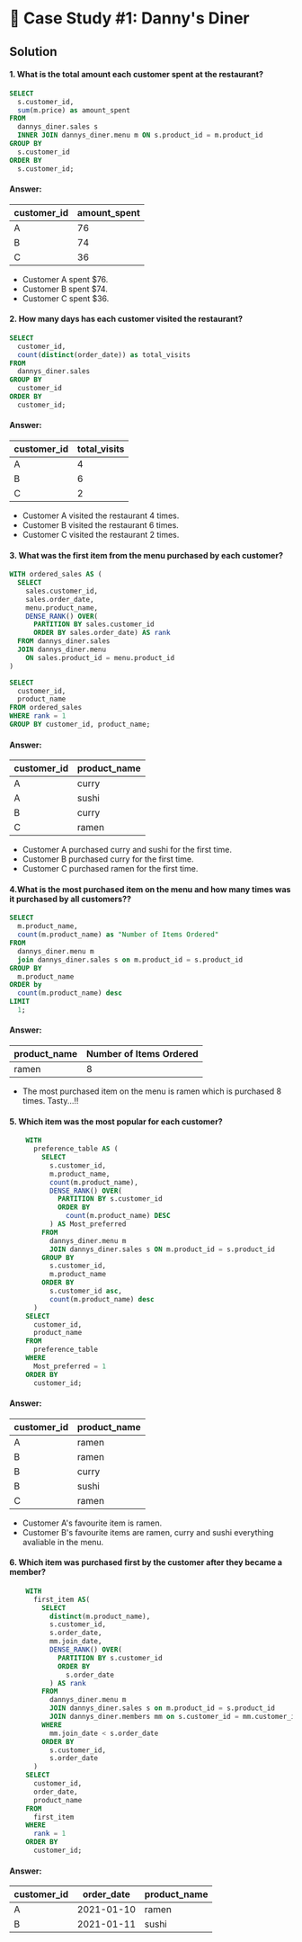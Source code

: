# 🍜 Case Study #1: Danny's Diner

## Solution

#### 1. What is the total amount each customer spent at the restaurant?  
````sql
SELECT
  s.customer_id,
  sum(m.price) as amount_spent
FROM
  dannys_diner.sales s
  INNER JOIN dannys_diner.menu m ON s.product_id = m.product_id
GROUP BY
  s.customer_id
ORDER BY
  s.customer_id;
````
#### Answer:
| customer_id  | amount_spent |
| -------------| ------------ | 
|      A       |      76      | 
|      B       |      74      | 
|      C       |      36      | 

- Customer A spent $76.
- Customer B spent $74.
- Customer C spent $36.

#### 2. How many days has each customer visited the restaurant?  
````sql
SELECT
  customer_id,
  count(distinct(order_date)) as total_visits
FROM
  dannys_diner.sales
GROUP BY
  customer_id
ORDER BY
  customer_id;
````
#### Answer:
| customer_id  | total_visits |
| -------------| ------------ | 
|      A       |      4       | 
|      B       |      6       | 
|      C       |      2       | 

- Customer A visited the restaurant 4 times.
- Customer B visited the restaurant 6 times.
- Customer C visited the restaurant 2 times.

#### 3. What was the first item from the menu purchased by each customer?  
````sql
WITH ordered_sales AS (
  SELECT 
    sales.customer_id, 
    sales.order_date, 
    menu.product_name,
    DENSE_RANK() OVER(
      PARTITION BY sales.customer_id 
      ORDER BY sales.order_date) AS rank
  FROM dannys_diner.sales
  JOIN dannys_diner.menu
    ON sales.product_id = menu.product_id
)

SELECT 
  customer_id, 
  product_name
FROM ordered_sales
WHERE rank = 1
GROUP BY customer_id, product_name;
````
#### Answer:

| customer_id | product_name |
| ----------- | ------------ |
| A           | curry        |
| A           | sushi        |
| B           | curry        |
| C           | ramen        |

- Customer A purchased curry and sushi for the first time.
- Customer B purchased curry for the first time.
- Customer C purchased ramen for the first time.

#### 4.What is the most purchased item on the menu and how many times was it purchased by all customers??  
````sql
SELECT
  m.product_name,
  count(m.product_name) as "Number of Items Ordered"
FROM
  dannys_diner.menu m
  join dannys_diner.sales s on m.product_id = s.product_id
GROUP BY
  m.product_name
ORDER by
  count(m.product_name) desc
LIMIT
  1;
````
#### Answer:

| product_name | Number of Items Ordered |
| ------------ | ----------------------- |
| ramen        | 8                       |

- The most purchased item on the menu is ramen which is purchased 8 times.
 Tasty...!!

#### 5. Which item was the most popular for each customer?
````sql
    WITH
      preference_table AS (
        SELECT
          s.customer_id,
          m.product_name,
          count(m.product_name),
          DENSE_RANK() OVER(
            PARTITION BY s.customer_id
            ORDER BY
              count(m.product_name) DESC
          ) AS Most_preferred
        FROM
          dannys_diner.menu m
          JOIN dannys_diner.sales s ON m.product_id = s.product_id
        GROUP BY
          s.customer_id,
          m.product_name
        ORDER BY 
          s.customer_id asc,
          count(m.product_name) desc
      )
    SELECT
      customer_id,
      product_name
    FROM
      preference_table
    WHERE
      Most_preferred = 1
    ORDER BY
      customer_id;
````
#### Answer:

| customer_id | product_name |
| ----------- | ------------ |
| A           | ramen        |
| B           | ramen        |
| B           | curry        |
| B           | sushi        |
| C           | ramen        |

- Customer A's favourite item is ramen.
- Customer B's favourite items are ramen, curry and sushi everything avaliable in the menu.
  
#### 6. Which item was purchased first by the customer after they became a member?  
```` sql
    WITH
      first_item AS(
        SELECT
          distinct(m.product_name),
          s.customer_id,
          s.order_date,
          mm.join_date,
          DENSE_RANK() OVER(
            PARTITION BY s.customer_id
            ORDER BY
              s.order_date
          ) AS rank
        FROM
          dannys_diner.menu m
          JOIN dannys_diner.sales s on m.product_id = s.product_id
          JOIN dannys_diner.members mm on s.customer_id = mm.customer_id
        WHERE
          mm.join_date < s.order_date
        ORDER BY
          s.customer_id,
          s.order_date
      )
    SELECT
      customer_id,
      order_date,
      product_name
    FROM
      first_item
    WHERE
      rank = 1
    ORDER BY
      customer_id;
````
#### Answer:

| customer_id | order_date               | product_name |
| ----------- | ------------------------ | ------------ |
| A           | 2021-01-10| ramen        |
| B           | 2021-01-11 | sushi       |






